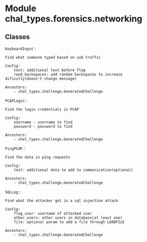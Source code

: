 Module chal_types.forensics.networking
======================================

Classes
-------

`KeyboardInput`
:   

```
Find what someone typed based on usb traffic
    
Config:
    text: additional text before flag
    rand_backspaces: add random backspaces to increase dificulty(doesn't change message)

Ancestors:
    - chal_types.challenge.GeneratedChallenge
```

`PCAPLogin`
:   

```
Find the login credentials in PCAP

Config:
    username - username to find
    password - password to find

Ancestors:
    - chal_types.challenge.GeneratedChallenge
```

`PingPCAP`
:   

```
Find the data in ping requests
    
Config:
    text: additional data to add to communication(optional)

Ancestors:
    - chal_types.challenge.GeneratedChallenge
```

`SQLLog`
:   

```
Find what the attacker got in a sql injection attack

Config:
    flag_user: username of attacked user
    other_users: other users in database(at least one)
    file: optional param to add a file through LOADFILE

Ancestors:
    - chal_types.challenge.GeneratedChallenge
```